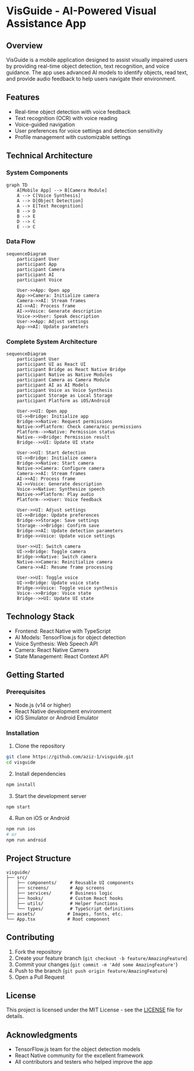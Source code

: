 # VisGuide - AI-Powered Visual Assistance App

## Overview
VisGuide is a mobile application designed to assist visually impaired users by providing real-time object detection, text recognition, and voice guidance. The app uses advanced AI models to identify objects, read text, and provide audio feedback to help users navigate their environment.

## Features
- Real-time object detection with voice feedback
- Text recognition (OCR) with voice reading
- Voice-guided navigation
- User preferences for voice settings and detection sensitivity
- Profile management with customizable settings

## Technical Architecture

### System Components
```mermaid
graph TD
    A[Mobile App] --> B[Camera Module]
    A --> C[Voice Synthesis]
    A --> D[Object Detection]
    A --> E[Text Recognition]
    B --> D
    B --> E
    D --> C
    E --> C
```

### Data Flow
```mermaid
sequenceDiagram
    participant User
    participant App
    participant Camera
    participant AI
    participant Voice

    User->>App: Open app
    App->>Camera: Initialize camera
    Camera->>AI: Stream frames
    AI->>AI: Process frame
    AI->>Voice: Generate description
    Voice->>User: Speak description
    User->>App: Adjust settings
    App->>AI: Update parameters
```

### Complete System Architecture
```mermaid
sequenceDiagram
    participant User
    participant UI as React UI
    participant Bridge as React Native Bridge
    participant Native as Native Modules
    participant Camera as Camera Module
    participant AI as AI Models
    participant Voice as Voice Synthesis
    participant Storage as Local Storage
    participant Platform as iOS/Android

    User->>UI: Open app
    UI->>Bridge: Initialize app
    Bridge->>Native: Request permissions
    Native->>Platform: Check camera/mic permissions
    Platform-->>Native: Permission status
    Native-->>Bridge: Permission result
    Bridge-->>UI: Update UI state

    User->>UI: Start detection
    UI->>Bridge: Initialize camera
    Bridge->>Native: Start camera
    Native->>Camera: Configure camera
    Camera->>AI: Stream frames
    AI->>AI: Process frame
    AI->>Voice: Generate description
    Voice->>Native: Synthesize speech
    Native->>Platform: Play audio
    Platform-->>User: Voice feedback

    User->>UI: Adjust settings
    UI->>Bridge: Update preferences
    Bridge->>Storage: Save settings
    Storage-->>Bridge: Confirm save
    Bridge->>AI: Update detection parameters
    Bridge->>Voice: Update voice settings

    User->>UI: Switch camera
    UI->>Bridge: Toggle camera
    Bridge->>Native: Switch camera
    Native->>Camera: Reinitialize camera
    Camera->>AI: Resume frame processing

    User->>UI: Toggle voice
    UI->>Bridge: Update voice state
    Bridge->>Voice: Toggle voice synthesis
    Voice-->>Bridge: Voice state
    Bridge-->>UI: Update UI state
```

## Technology Stack
- Frontend: React Native with TypeScript
- AI Models: TensorFlow.js for object detection
- Voice Synthesis: Web Speech API
- Camera: React Native Camera
- State Management: React Context API

## Getting Started

### Prerequisites
- Node.js (v14 or higher)
- React Native development environment
- iOS Simulator or Android Emulator

### Installation
1. Clone the repository
```bash
git clone https://github.com/aziz-1/visguide.git
cd visguide
```

2. Install dependencies
```bash
npm install
```

3. Start the development server
```bash
npm start
```

4. Run on iOS or Android
```bash
npm run ios
# or
npm run android
```

## Project Structure
```
visguide/
├── src/
│   ├── components/     # Reusable UI components
│   ├── screens/        # App screens
│   ├── services/       # Business logic
│   ├── hooks/          # Custom React hooks
│   ├── utils/          # Helper functions
│   └── types/          # TypeScript definitions
├── assets/            # Images, fonts, etc.
└── App.tsx            # Root component
```

## Contributing
1. Fork the repository
2. Create your feature branch (`git checkout -b feature/AmazingFeature`)
3. Commit your changes (`git commit -m 'Add some AmazingFeature'`)
4. Push to the branch (`git push origin feature/AmazingFeature`)
5. Open a Pull Request

## License
This project is licensed under the MIT License - see the [LICENSE](LICENSE) file for details.

## Acknowledgments
- TensorFlow.js team for the object detection models
- React Native community for the excellent framework
- All contributors and testers who helped improve the app
